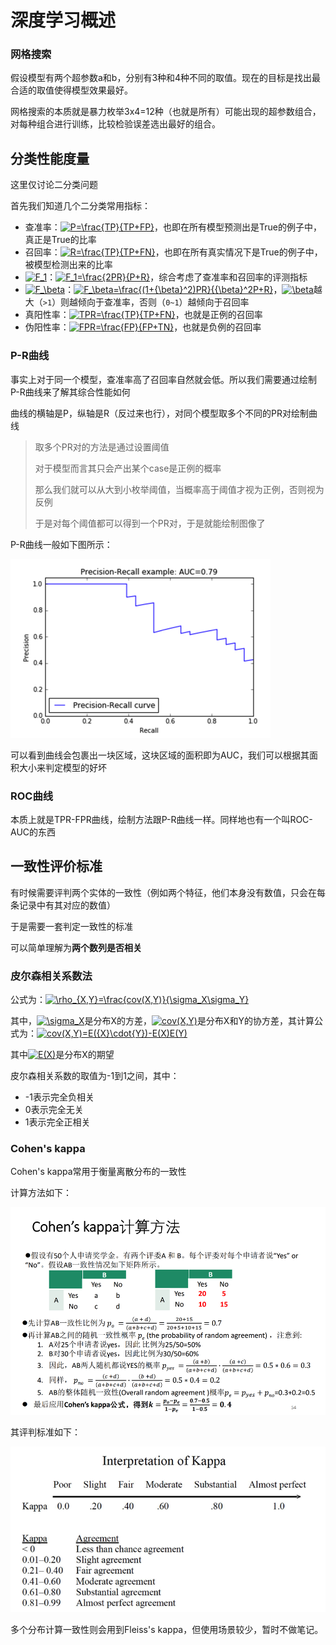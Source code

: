 # 深度学习概述

### 网格搜索

假设模型有两个超参数a和b，分别有3种和4种不同的取值。现在的目标是找出最合适的取值使得模型效果最好。

网格搜索的本质就是暴力枚举3x4=12种（也就是所有）可能出现的超参数组合，对每种组合进行训练，比较检验误差选出最好的组合。

## 分类性能度量

这里仅讨论二分类问题

首先我们知道几个二分类常用指标：

+ 查准率：<a href="https://www.codecogs.com/eqnedit.php?latex=P=\frac{TP}{TP&plus;FP}" target="_blank"><img src="https://latex.codecogs.com/gif.latex?P=\frac{TP}{TP&plus;FP}" title="P=\frac{TP}{TP+FP}" /></a>，也即在所有模型预测出是True的例子中，真正是True的比率
+ 召回率：<a href="https://www.codecogs.com/eqnedit.php?latex=R=\frac{TP}{TP&plus;FN}" target="_blank"><img src="https://latex.codecogs.com/gif.latex?R=\frac{TP}{TP&plus;FN}" title="R=\frac{TP}{TP+FN}" /></a>，也即在所有真实情况下是True的例子中，被模型检测出来的比率
+ <a href="https://www.codecogs.com/eqnedit.php?latex=F_1" target="_blank"><img src="https://latex.codecogs.com/gif.latex?F_1" title="F_1" /></a>：<a href="https://www.codecogs.com/eqnedit.php?latex=F_1=\frac{2PR}{P&plus;R}" target="_blank"><img src="https://latex.codecogs.com/gif.latex?F_1=\frac{2PR}{P&plus;R}" title="F_1=\frac{2PR}{P+R}" /></a>，综合考虑了查准率和召回率的评测指标
+ <a href="https://www.codecogs.com/eqnedit.php?latex=F_\beta" target="_blank"><img src="https://latex.codecogs.com/gif.latex?F_\beta" title="F_\beta" /></a>：<a href="https://www.codecogs.com/eqnedit.php?latex=F_\beta=\frac{(1&plus;{\beta}^2)PR}{{\beta}^2P&plus;R}" target="_blank"><img src="https://latex.codecogs.com/gif.latex?F_\beta=\frac{(1&plus;{\beta}^2)PR}{{\beta}^2P&plus;R}" title="F_\beta=\frac{(1+{\beta}^2)PR}{{\beta}^2P+R}" /></a>，<a href="https://www.codecogs.com/eqnedit.php?latex=\beta" target="_blank"><img src="https://latex.codecogs.com/gif.latex?\beta" title="\beta" /></a>越大（`>1`）则越倾向于查准率，否则（`0~1`）越倾向于召回率
+ 真阳性率：<a href="https://www.codecogs.com/eqnedit.php?latex=TPR=\frac{TP}{TP&plus;FN}" target="_blank"><img src="https://latex.codecogs.com/gif.latex?TPR=\frac{TP}{TP&plus;FN}" title="TPR=\frac{TP}{TP+FN}" /></a>，也就是正例的召回率
+ 伪阳性率：<a href="https://www.codecogs.com/eqnedit.php?latex=FPR=\frac{FP}{FP&plus;TN}" target="_blank"><img src="https://latex.codecogs.com/gif.latex?FPR=\frac{FP}{FP&plus;TN}" title="FPR=\frac{FP}{FP+TN}" /></a>，也就是负例的召回率

### P-R曲线

事实上对于同一个模型，查准率高了召回率自然就会低。所以我们需要通过绘制P-R曲线来了解其综合性能如何

曲线的横轴是P，纵轴是R（反过来也行），对同个模型取多个不同的PR对绘制曲线

> 取多个PR对的方法是通过设置阈值
>
> 对于模型而言其只会产出某个case是正例的概率
>
> 那么我们就可以从大到小枚举阈值，当概率高于阈值才视为正例，否则视为反例
>
> 于是对每个阈值都可以得到一个PR对，于是就能绘制图像了

P-R曲线一般如下图所示：

<img src="img/01_01.png" />

可以看到曲线会包裹出一块区域，这块区域的面积即为AUC，我们可以根据其面积大小来判定模型的好坏

### ROC曲线

本质上就是TPR-FPR曲线，绘制方法跟P-R曲线一样。同样地也有一个叫ROC-AUC的东西

## 一致性评价标准

有时候需要评判两个实体的一致性（例如两个特征，他们本身没有数值，只会在每条记录中有其对应的数值）

于是需要一套判定一致性的标准

可以简单理解为**两个数列是否相关**

### 皮尔森相关系数法

公式为：<a href="https://www.codecogs.com/eqnedit.php?latex=\rho_{X,Y}=\frac{cov(X,Y)}{\sigma_X\sigma_Y}" target="_blank"><img src="https://latex.codecogs.com/gif.latex?\rho_{X,Y}=\frac{cov(X,Y)}{\sigma_X\sigma_Y}" title="\rho_{X,Y}=\frac{cov(X,Y)}{\sigma_X\sigma_Y}" /></a>

其中，<a href="https://www.codecogs.com/eqnedit.php?latex=\sigma_X" target="_blank"><img src="https://latex.codecogs.com/gif.latex?\sigma_X" title="\sigma_X" /></a>是分布X的方差，<a href="https://www.codecogs.com/eqnedit.php?latex=cov(X,Y)" target="_blank"><img src="https://latex.codecogs.com/gif.latex?cov(X,Y)" title="cov(X,Y)" /></a>是分布X和Y的协方差，其计算公式为：<a href="https://www.codecogs.com/eqnedit.php?latex=cov(X,Y)=E({X}\cdot{Y})-E(X)E(Y)" target="_blank"><img src="https://latex.codecogs.com/gif.latex?cov(X,Y)=E({X}\cdot{Y})-E(X)E(Y)" title="cov(X,Y)=E({X}\cdot{Y})-E(X)E(Y)" /></a>

其中<a href="https://www.codecogs.com/eqnedit.php?latex=E(X)" target="_blank"><img src="https://latex.codecogs.com/gif.latex?E(X)" title="E(X)" /></a>是分布X的期望

皮尔森相关系数的取值为-1到1之间，其中：

+ -1表示完全负相关
+ 0表示完全无关
+ 1表示完全正相关

### Cohen's kappa

Cohen's kappa常用于衡量离散分布的一致性

计算方法如下：

<img src="img/01_02.png" />

其评判标准如下：

<img src="img/01_03.png" />

多个分布计算一致性则会用到Fleiss's kappa，但使用场景较少，暂时不做笔记。
